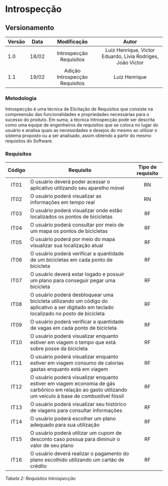 # Introspecção

## Versionamento

| Versão | Data | Modificação | Autor |
|-|-|:-:|:-:|
| 1.0 | 18/02 | Introspecção Requisitos | Luiz Henrique, Victor Eduardo, Livia Rodriges, João Victor |
| 1.1 | 19/02 | Adição Introspecção Requisitos | Luiz Henrique |


### Metodologia

Introspecção é uma técnica de Elicitação de Requisitos que consiste na compreensão das funcionalidades e propriedades necessárias para o sucesso do produto. Em suma, a técnica Introspecção pode ser descrita como uma equipe de engenheiros de requisitos que se coloca no lugar do usuário e analisa quais as necessidades e desejos do mesmo ao utilizar o sistema proposto ou a ser analisado, assim obtendo a partir do mesmo requisitos do Software. 

### Requisitos 

| Código | Requisito | Tipo de requisito |
|:--:|--|:--:|
| IT01 | O usuário deverá poder acessar o aplicativo utilizando seu aparelho móvel | RN |
| IT02 | O usuário poderá visualizar as informações em tempo real | RN |
| IT03 | O usuário poderá visualizar onde estão localizados os pontos de bicicletas | RF |
| IT04 | O usuário poderá consultar  por meio de um mapa os pontos de bicicletas| RF |
| IT05 | O usuário poderá por meio do mapa visualizar sua localização atual | RF |
| IT06 |O usuário poderá verificar a quantidade de um bicicletas em cada ponto de bicicleta | RF |
| IT07 | O usuário deverá estar logado e possuir um plano para conseguir pegar uma bicicleta | RF |
| IT08 | O usuário poderá  desbloquear uma bicicleta utilizando um código do aplicativo a ser digitado em teclado  localizado no posto de bicicleta | RF |
| IT09 | O usuário poderá verificar a quantidade de vagas em cada ponto de bicicleta | RF |
| IT10 | O usuário poderá visualizar enquanto estiver em viagem o tempo que está sobre posse da bicicleta | RF |
| IT11 | O usuário poderá visualizar enquanto estiver em viagem consumo de calorias gastas enquanto está em viagem | RF |
| IT12 | O usuário poderá visualizar enquanto estiver em viagem economia de gás carbônico em relação ao gasto utilizando um veículo à base de combustível fóssil | RF |
| IT13 | O usuário poderá visualizar seu histórico de viagens para consultar informações | RF |
| IT14 | O usuário poderá escolher um plano adequado para sua utilização | RF |
| IT15 | O usuário poderá utilizar um cupom de desconto caso possua para diminuir o valor de seu plano | RF |
| IT16 | O usuário deverá realizar o pagamento do plano escolhido utilizando um cartão de crédito | RF |

*Tabela 2: Requisitos Introspecção*